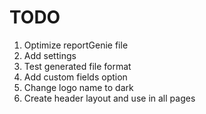 # TODO

1. Optimize reportGenie file
2. Add settings
3. Test generated file format
4. Add custom fields option
5. Change logo name to dark
6. Create header layout and use in all pages